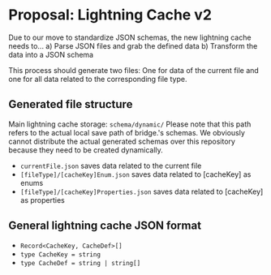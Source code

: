 # Proposal: Lightning Cache v2

Due to our move to standardize JSON schemas, the new lightning cache needs to...
a) Parse JSON files and grab the defined data
b) Transform the data into a JSON schema

This process should generate two files: One for data of the current file and one for all data related to the corresponding file type.

## Generated file structure

Main lightning cache storage: `schema/dynamic/`
Please note that this path refers to the actual local save path of bridge.'s schemas. We obviously cannot distribute the actual generated schemas over this repository because they need to be created dynamically.

-   `currentFile.json` saves data related to the current file
-   `[fileType]/[cacheKey]Enum.json` saves data related to \[cacheKey\] as enums
-   `[fileType]/[cacheKey]Properties.json` saves data related to \[cacheKey\] as properties

## General lightning cache JSON format

-   `Record<CacheKey, CacheDef>[]`
-   `type CacheKey = string`
-   `type CacheDef = string | string[]`
